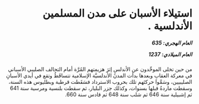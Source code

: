 <h1 dir="rtl">استيلاء الأسبان على مدن المسلمين الأندلسية .</h1>

<h5 dir="rtl">العام الهجري:  635

العام الميلادي: 1237

</h5>

<p dir="rtl">من حين تخلى الموحِّدون عن الأندلس إثرَ هزيمتهم المُرَّة أمام التحالف الصليبي الأسباني في معركة العقابِ وبعدها بدأت المدنُ الأندلسيَّة الإسلامية تتساقَطُ وتقع في أيدي الأسبانِ الصليبيين، وسَمَّوا حركتَهم تلك بحروب الاسترداد فسَقَطت قرطبة وبطليوس هذه السنة، وسقطت ماردةُ قبلها بسنوات، وكذلك جزر البليار، ثم سقطت بلنسية ومرسية سنة 641 ثم إشبيلية سنة 646 ثم شلب سنة 648 ثم قادس سنة 660.</p></br>
